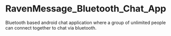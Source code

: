 # RavenMessage_Bluetooth_Chat_App

Bluetooth based android chat application where a group of unlimited people can connect together to chat via bluetooth.
